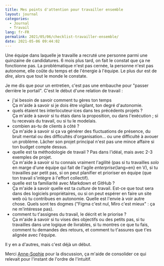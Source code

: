 ```yaml
---
title: Mes points d'attention pour travailler ensemble
layout: journal
categories:
  - Journal
  - Travail
lang: fr-FR
permalink: 2021/05/06/checklist-travailler-ensemble/
date: 2021-05-06 09:44:02
---
```


Une équipe dans laquelle je travaille a recruté une personne parmi une quinzaine de candidatures. 6 mois plus tard, on fait le constat que ça ne fonctionne pas. La problématique n'est pas cernée, la personne n'est pas autonome, elle coûte du temps et de l'énergie à l'équipe. Le plus dur est de _dire_, alors que tout le monde le constate.

Je me dis que pour un entretien, c'est pas une embauche pour "passer derrière le portail". C'est le début d'une relation de travail :

- j'ai besoin de savoir comment tu gères ton temps\
	Ça m'aide à savoir si je dois être vigilant, ton degré d'autonomie.
- quels étaient tes interlocuteur‧ices dans tes précédents projets ?\
	Ça m'aide à savoir si tu étais dans la proposition, ou dans l'exécution ; si tu recevais du travail, ou si tu le modelais.
- combien as-tu de clients à côté ?\
	Ça m'aide à savoir si ça va générer des fluctuations de présence, du bruit mental ou des difficultés d'organisation… ou une difficulté à avouer un problème. Lâcher son projet principal n'est pas une mince affaire si ton budget compte dessus.
- quelle est ta méthodologie de travail ? Pas dans l'idéal, mais avec 2-3 exemples de projet.\
	Ça m'aide à savoir si tu connais vraiment l'agilité (pas si tu travailles _solo_ en marge d'une équipe qui fait de l'agile _enterprise_{lang=en} en V), si tu travailles par petit pas, si on peut planifier et prioriser en équipe (que ton travail s'intègre à l'effort collectif).
- quelle est ta familiarité avec Markdown et GitHub ?\
	Ça m'aide à savoir quelle est ta _culture_ de travail. Est-ce que tout sera dans des logiciels propriétaires, ou si on peut espérer en faire un site web où tu contribues en autonomie. Quelle est l'envie à voir autre chose. Quels sont tes dogmes ("Figma c'est nul, Miro c'est mieux" : ça ne m'intéresse pas).
- comment tu t'assignes du travail, le décrit et le priorise ?\
	Ça m'aide à savoir si tu vises des objectifs ou des petits pas, si tu travailles dans une logique de livrables, si tu montres ce que tu fais, comment tu demandes des retours, et comment tu t'assures que t'es alignée avec l'équipe.

Il y en a d'autres, mais c'est déjà un début.

Merci [Anne-Sophie](https://www.hello-bokeh.fr/) pour la discussion, ça m'aide de consolider ce qui relevait pour l'instant de l'ordre de l'intuitif.
